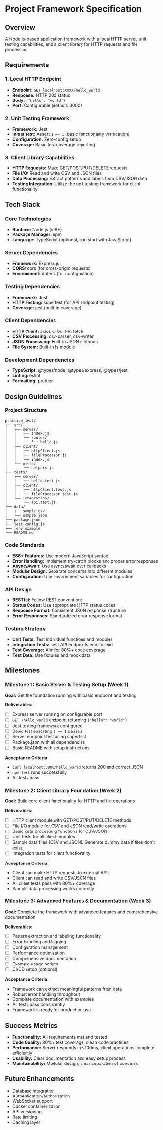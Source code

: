 # Project Framework Specification

## Overview
A Node.js-based application framework with a local HTTP server, unit testing capabilities, and a client library for HTTP requests and file processing.

## Requirements

### 1. Local HTTP Endpoint
- **Endpoint:** `GET localhost:XXXX/hello_world`
- **Response:** HTTP 200 status
- **Body:** `{"hello": "world"}`
- **Port:** Configurable (default: 3000)

### 2. Unit Testing Framework
- **Framework:** Jest
- **Initial Test:** Assert `1 == 1` (basic functionality verification)
- **Configuration:** Zero-config setup
- **Coverage:** Basic test coverage reporting

### 3. Client Library Capabilities
- **HTTP Requests:** Make GET/POST/PUT/DELETE requests
- **File I/O:** Read and write CSV and JSON files
- **Data Processing:** Extract patterns and labels from CSV/JSON data
- **Testing Integration:** Utilize the unit testing framework for client functionality

## Tech Stack

### Core Technologies
- **Runtime:** Node.js (v18+)
- **Package Manager:** npm
- **Language:** TypeScript (optional, can start with JavaScript)

### Server Dependencies
- **Framework:** Express.js
- **CORS:** cors (for cross-origin requests)
- **Environment:** dotenv (for configuration)

### Testing Dependencies
- **Framework:** Jest
- **HTTP Testing:** supertest (for API endpoint testing)
- **Coverage:** jest (built-in coverage)

### Client Dependencies
- **HTTP Client:** axios or built-in fetch
- **CSV Processing:** csv-parser, csv-writer
- **JSON Processing:** Built-in JSON methods
- **File System:** Built-in fs module

### Development Dependencies
- **TypeScript:** @types/node, @types/express, @types/jest
- **Linting:** eslint
- **Formatting:** prettier

## Design Guidelines

### Project Structure
```
practice_test/
├── src/
│   ├── server/
│   │   ├── index.js
│   │   └── routes/
│   │       └── hello.js
│   ├── client/
│   │   ├── httpClient.js
│   │   ├── fileProcessor.js
│   │   └── index.js
│   └── utils/
│       └── helpers.js
├── tests/
│   ├── server/
│   │   └── hello.test.js
│   ├── client/
│   │   ├── httpClient.test.js
│   │   └── fileProcessor.test.js
│   └── integration/
│       └── api.test.js
├── data/
│   ├── sample.csv
│   └── sample.json
├── package.json
├── jest.config.js
├── .env.example
└── README.md
```

### Code Standards
- **ES6+ Features:** Use modern JavaScript syntax
- **Error Handling:** Implement try-catch blocks and proper error responses
- **Async/Await:** Use async/await over callbacks
- **Modular Design:** Separate concerns into different modules
- **Configuration:** Use environment variables for configuration

### API Design
- **RESTful:** Follow REST conventions
- **Status Codes:** Use appropriate HTTP status codes
- **Response Format:** Consistent JSON response structure
- **Error Responses:** Standardized error response format

### Testing Strategy
- **Unit Tests:** Test individual functions and modules
- **Integration Tests:** Test API endpoints end-to-end
- **Test Coverage:** Aim for 80%+ code coverage
- **Test Data:** Use fixtures and mock data

## Milestones

### Milestone 1: Basic Server & Testing Setup (Week 1)
**Goal:** Get the foundation running with basic endpoint and testing

**Deliverables:**
- [ ] Express server running on configurable port
- [ ] `GET /hello_world` endpoint returning `{"hello": "world"}`
- [ ] Jest testing framework configured
- [ ] Basic test asserting `1 == 1` passes
- [ ] Server endpoint test using supertest
- [ ] Package.json with all dependencies
- [ ] Basic README with setup instructions

**Acceptance Criteria:**
- `curl localhost:3000/hello_world` returns 200 and correct JSON
- `npm test` runs successfully
- All tests pass

### Milestone 2: Client Library Foundation (Week 2)
**Goal:** Build core client functionality for HTTP and file operations

**Deliverables:**
- [ ] HTTP client module with GET/POST/PUT/DELETE methods
- [ ] File I/O module for CSV and JSON read/write operations
- [ ] Basic data processing functions for CSV/JSON
- [ ] Unit tests for all client modules
- [ ] Sample data files (CSV and JSON). Generate dummy data if files don't exist.
- [ ] Integration tests for client functionality

**Acceptance Criteria:**
- Client can make HTTP requests to external APIs
- Client can read and write CSV/JSON files
- All client tests pass with 80%+ coverage
- Sample data processing works correctly

### Milestone 3: Advanced Features & Documentation (Week 3)
**Goal:** Complete the framework with advanced features and comprehensive documentation

**Deliverables:**
- [ ] Pattern extraction and labeling functionality
- [ ] Error handling and logging
- [ ] Configuration management
- [ ] Performance optimization
- [ ] Comprehensive documentation
- [ ] Example usage scripts
- [ ] CI/CD setup (optional)

**Acceptance Criteria:**
- Framework can extract meaningful patterns from data
- Robust error handling throughout
- Complete documentation with examples
- All tests pass consistently
- Framework is ready for production use

## Success Metrics
- **Functionality:** All requirements met and tested
- **Code Quality:** 80%+ test coverage, clean code practices
- **Performance:** Server responds in <100ms, client operations complete efficiently
- **Usability:** Clear documentation and easy setup process
- **Maintainability:** Modular design, clear separation of concerns

## Future Enhancements
- Database integration
- Authentication/authorization
- WebSocket support
- Docker containerization
- API versioning
- Rate limiting
- Caching layer
